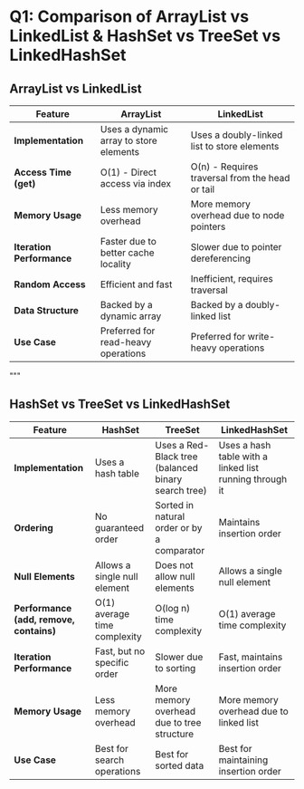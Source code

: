 # Q1: Comparison of ArrayList vs LinkedList & HashSet vs TreeSet vs LinkedHashSet

## ArrayList vs LinkedList

| Feature                     | ArrayList                                   | LinkedList                                 |
|-----------------------------|---------------------------------------------|--------------------------------------------|
| **Implementation**          | Uses a dynamic array to store elements      | Uses a doubly-linked list to store elements|
| **Access Time (get)**       | O(1) - Direct access via index              | O(n) - Requires traversal from the head or tail |
| **Memory Usage**            | Less memory overhead                        | More memory overhead due to node pointers  |
| **Iteration Performance**   | Faster due to better cache locality         | Slower due to pointer dereferencing        |
| **Random Access**           | Efficient and fast                          | Inefficient, requires traversal            |
| **Data Structure**          | Backed by a dynamic array                   | Backed by a doubly-linked list             |
| **Use Case**                | Preferred for read-heavy operations         | Preferred for write-heavy operations       |
"""

## HashSet vs TreeSet vs LinkedHashSet

| Feature                       | HashSet                                    | TreeSet                                   | LinkedHashSet                              |
|-------------------------------|--------------------------------------------|-------------------------------------------|--------------------------------------------|
| **Implementation**            | Uses a hash table                          | Uses a Red-Black tree (balanced binary search tree) | Uses a hash table with a linked list running through it |
| **Ordering**                  | No guaranteed order                        | Sorted in natural order or by a comparator | Maintains insertion order                  |
| **Null Elements**             | Allows a single null element               | Does not allow null elements              | Allows a single null element               |
| **Performance (add, remove, contains)** | O(1) average time complexity           | O(log n) time complexity                  | O(1) average time complexity               |
| **Iteration Performance**     | Fast, but no specific order                | Slower due to sorting                     | Fast, maintains insertion order            |
| **Memory Usage**              | Less memory overhead                       | More memory overhead due to tree structure| More memory overhead due to linked list    |
| **Use Case**                  | Best for search operations                 | Best for sorted data                      | Best for maintaining insertion order       |

